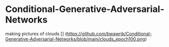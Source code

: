 # Conditional-Generative-Adversarial-Networks
making pictures of clouds 
[] (https://github.com/bwawrik/Conditional-Generative-Adversarial-Networks/blob/main/clouds_epoch100.png)
